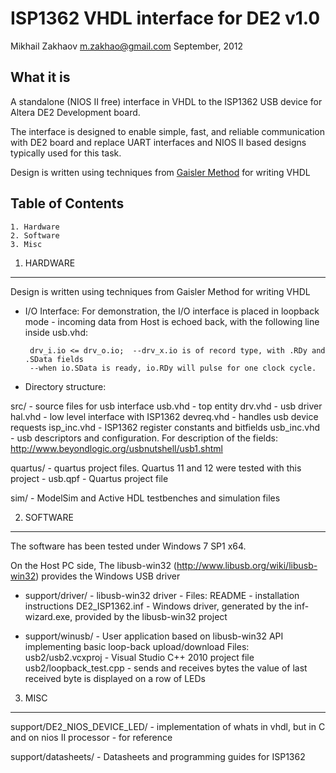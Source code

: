 ISP1362 VHDL interface for DE2 v1.0
==============
Mikhail Zakhaov <m.zakhao@gmail.com>   September, 2012

What it is
----------
A standalone (NIOS II free) interface in VHDL to the ISP1362 USB device for Altera DE2 Development board.

The interface is designed to enable simple, fast, and reliable communication with DE2 board and replace UART interfaces and NIOS II based designs typically used for this task.

Design is written using techniques from [Gaisler Method](www.gaisler.com/doc/vhdl2proc.pdf) for writing VHDL

Table of Contents
----------

	1. Hardware
	2. Software
	3. Misc

1. HARDWARE
----------

Design is written using techniques from Gaisler Method  for writing VHDL


 * I/O Interface:
	For demonstration, the I/O interface is placed in loopback mode - incoming data from Host is echoed back, 
	with the following line inside usb.vhd:
	
	    drv_i.io <= drv_o.io;  --drv_x.io is of record type, with .RDy and .SData fields
	    --when io.SData is ready, io.RDy will pulse for one clock cycle.

 * Directory structure:

src/ - source files for usb interface
	usb.vhd - top entity
	drv.vhd - usb driver
	hal.vhd - low level interface with ISP1362
	devreq.vhd - handles usb device requests 
	isp_inc.vhd - ISP1362 register constants and bitfields
    	usb_inc.vhd - usb descriptors and configuration.
        For description of the fields: http://www.beyondlogic.org/usbnutshell/usb1.shtml
				
quartus/ - quartus project files. Quartus 11 and 12 were tested with this project
   	 - usb.qpf - Quartus project file 

sim/ - ModelSim and Active HDL testbenches and simulation files

2. SOFTWARE
----------

The software has been tested under Windows 7 SP1 x64.  

On the Host PC side, The libusb-win32 (http://www.libusb.org/wiki/libusb-win32)  provides the Windows USB driver

	
 * support/driver/   - libusb-win32  driver 
                  - Files:
                  	README - installation instructions
                  	DE2_ISP1362.inf - Windows driver, generated by the inf-wizard.exe, provided by the libusb-win32 project

 * support/winusb/  - User application based on libusb-win32 API implementing basic loop-back upload/download
                Files:
                    usb2/usb2.vcxproj - Visual Studio C++ 2010 project file
                    usb2/loopback_test.cpp - sends and receives bytes 
                            the value of last received byte is displayed on a row of
                            LEDs


3. MISC
----------

support/DE2_NIOS_DEVICE_LED/ -  implementation of whats in vhdl, but in C and on
                                nios II processor - for reference
								
support/datasheets/ - Datasheets and programming guides for ISP1362


